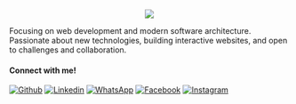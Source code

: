 <br>
<p align="center">
<img src="./1500x500.jpg"> </img>
</p>

Focusing on web development and modern software architecture. Passionate about new technologies, building interactive websites, and open to challenges and collaboration.

#### Connect with me!

[![Github](https://img.shields.io/badge/-Github-000?style=flat&logo=Github&logoColor=white)](https://github.com/nofeth)
[![Linkedin](https://img.shields.io/badge/-LinkedIn-blue?style=flat&logo=Linkedin&logoColor=white)](https://www.linkedin.com/in/adeoktaviano/)
[![WhatsApp](https://img.shields.io/badge/-WhatsApp-12b847?style=flat&logo=WhatsApp&logoColor=white)](https://wa.me/6281336156031)
[![Facebook](https://img.shields.io/badge/-Facebook-blue?style=flat&logo=Facebook&logoColor=white)](https://www.facebook.com/natsuki.freedom/)
[![Instagram](https://img.shields.io/badge/-instagram-c1558b?style=flat&logo=Instagram&logoColor=white)](https://www.instagram.com/ade.oktaviano_?igsh=dnBsM2NueDh2NXZr)

<!---
novadeta/novadeta is a ✨ special ✨ repository because its `README.md` (this file) appears on your GitHub profile.
--->
